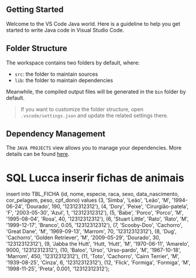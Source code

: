 ## Getting Started

Welcome to the VS Code Java world. Here is a guideline to help you get started to write Java code in Visual Studio Code.

## Folder Structure

The workspace contains two folders by default, where:

- `src`: the folder to maintain sources
- `lib`: the folder to maintain dependencies

Meanwhile, the compiled output files will be generated in the `bin` folder by default.

> If you want to customize the folder structure, open `.vscode/settings.json` and update the related settings there.

## Dependency Management

The `JAVA PROJECTS` view allows you to manage your dependencies. More details can be found [here](https://github.com/microsoft/vscode-java-dependency#manage-dependencies).









# SQL Lucca inserir fichas de animais
insert into TBL_FICHA (id, nome, especie, raca, sexo, data_nascimento, cor_pelagem, peso, cpf_dono)
values
(3, 'Simba', 'Leão', 'Leão', 'M', '1994-06-24', 'Dourado', 190, '12312312312'),
(4, 'Dory', 'Peixe', 'Cirurgião-patela', 'F', '2003-05-30', 'Azul', 1, '12312312312'),
(5, 'Babe', 'Porco', 'Porco', 'M', '1995-08-04', 'Rosa', 40, '12312312312'),
(6, 'Stuart Little', 'Rato', 'Rato', 'M', '1999-12-17', 'Branco', 0.05, '12312312312'),
(7, 'Scooby-Doo', 'Cachorro', 'Great Dane', 'M', '1969-09-13', 'Marrom', 70, '12312312312'),
(8, 'Dug', 'Cachorro', 'Golden Retriever', 'M', '2009-05-29', 'Dourado', 30, '12312312312'),
(9, 'Jabba the Hutt', 'Hutt, 'Hutt', 'M', '1970-06-11', 'Amarelo', 9000, '12312312312'),
(10, 'Baloo', 'Urso', 'Urso-pardo', 'M', '1967-10-18', 'Marrom', 450, '12312312312'),
(11, 'Toto', 'Cachorro', 'Cairn Terrier', 'M', '1939-08-25', 'Cinza', 6, '12312312312'),
(12, 'Flick', 'Formiga', 'Formiga', 'M', '1998-11-25', 'Preta', 0.001, '12312312312');
